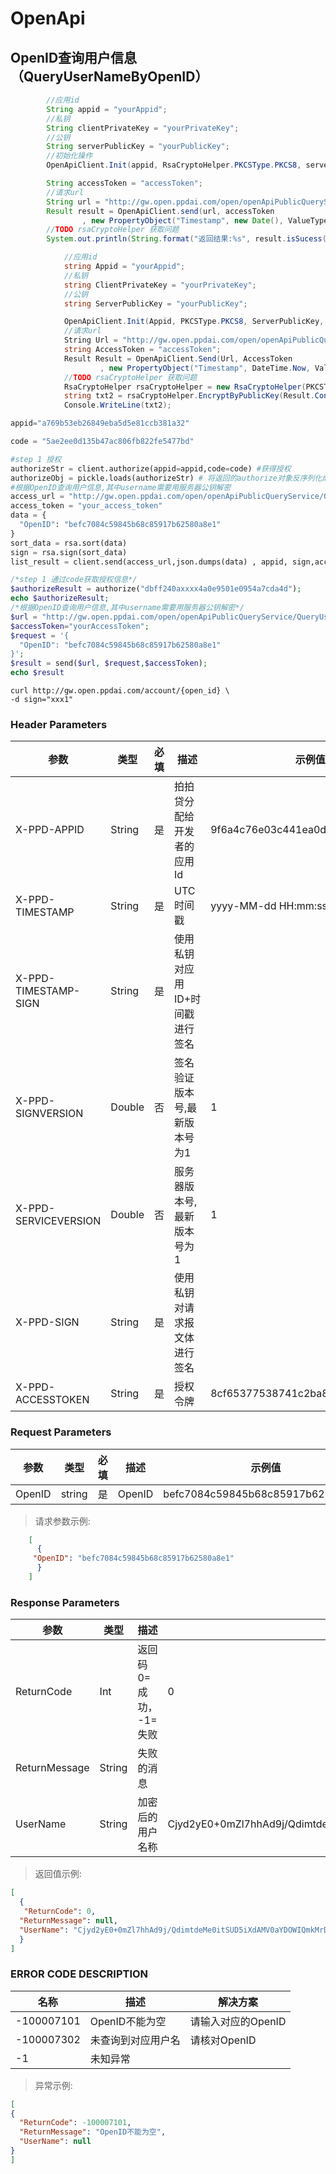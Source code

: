 # OpenApi

## OpenID查询用户信息 （QueryUserNameByOpenID）

```java
        //应用id
        String appid = "yourAppid";
        //私钥
        String clientPrivateKey = "yourPrivateKey";
        //公钥
        String serverPublicKey = "yourPublicKey";
        //初始化操作
        OpenApiClient.Init(appid, RsaCryptoHelper.PKCSType.PKCS8, serverPublicKey, clientPrivateKey);

        String accessToken = "accessToken";
        //请求url
        String url = "http://gw.open.ppdai.com/open/openApiPublicQueryService/QueryUserNameByOpenID";
        Result result = OpenApiClient.send(url, accessToken
                , new PropertyObject("Timestamp", new Date(), ValueTypeEnum.DateTime));
        //TODO rsaCryptoHelper 获取问题
        System.out.println(String.format("返回结果:%s", result.isSucess() ? OpenApiClient.getRsaCryptoHelper().decryptByPrivateKey(result.getContext()) : result.getErrorMessage()));
```

```csharp
            //应用id
            string Appid = "yourAppid";
            //私钥
            string ClientPrivateKey = "yourPrivateKey";
            //公钥
            string ServerPublicKey = "yourPublicKey";

            OpenApiClient.Init(Appid, PKCSType.PKCS8, ServerPublicKey, ClientPrivateKey);
            //请求url
            String Url = "http://gw.open.ppdai.com/open/openApiPublicQueryService/QueryUserNameByOpenID";
            string AccessToken = "accessToken";
            Result Result = OpenApiClient.Send(Url, AccessToken
                    , new PropertyObject("Timestamp", DateTime.Now, ValueTypeEnum.DateTime));
            //TODO rsaCryptoHelper 获取问题
            RsaCryptoHelper rsaCryptoHelper = new RsaCryptoHelper(PKCSType.PKCS8, ServerPublicKey, ClientPrivateKey);
            string txt2 = rsaCryptoHelper.EncryptByPublicKey(Result.Context);
            Console.WriteLine(txt2);
```

```python
appid="a769b53eb26849eba5d5e81ccb381a32"

code = "5ae2ee0d135b47ac806fb822fe5477bd"

#step 1 授权
authorizeStr = client.authorize(appid=appid,code=code) #获得授权
authorizeObj = pickle.loads(authorizeStr) # 将返回的authorize对象反序列化成对象，成功得到 OpenID、AccessToken、RefreshToken、ExpiresIn
#根据OpenID查询用户信息,其中username需要用服务器公钥解密
access_url = "http://gw.open.ppdai.com/open/openApiPublicQueryService/QueryUserNameByOpenID"
access_token = "your_access_token"
data = {
  "OpenID": "befc7084c59845b68c85917b62580a8e1"
}
sort_data = rsa.sort(data)
sign = rsa.sign(sort_data)
list_result = client.send(access_url,json.dumps(data) , appid, sign,access_token)

```

```php
/*step 1 通过code获取授权信息*/
$authorizeResult = authorize("dbff240axxxx4a0e9501e0954a7cda4d");
echo $authorizeResult;
/*根据OpenID查询用户信息,其中username需要用服务器公钥解密*/
$url = "http://gw.open.ppdai.com/open/openApiPublicQueryService/QueryUserNameByOpenID";
$accessToken="yourAccessToken";
$request = '{
  "OpenID": "befc7084c59845b68c85917b62580a8e1"
}';
$result = send($url, $request,$accessToken);
echo $result
```

```shell
curl http://gw.open.ppdai.com/account/{open_id} \
-d sign="xxx1"
```
### Header Parameters

参数 | 类型 | 必填 | 描述| 示例值
--------- | ------- | -----------|---------|-------
X-PPD-APPID|	String|	是	|拍拍贷分配给开发者的应用Id	|9f6a4c76e03c441ea0d3b8ff238311a0
X-PPD-TIMESTAMP	|String|	是|	UTC时间戳	|yyyy-MM-dd HH:mm:ss
X-PPD-TIMESTAMP-SIGN	|String	|是	|使用私钥对应用ID+时间戳进行签名|
X-PPD-SIGNVERSION|	Double|	否|	签名验证版本号,最新版本号为1	|1
X-PPD-SERVICEVERSION	|Double|	否|	服务器版本号,最新版本号为1|	1
X-PPD-SIGN	|String	|是	|使用私钥对请求报文体进行签名|
X-PPD-ACCESSTOKEN|	String|	是|	授权令牌	|8cf65377538741c2ba8add2615a22299

### Request Parameters

参数 | 类型 | 必填 | 描述| 示例值
--------- | ------- | -----------|---------|-------
OpenID|	string|	是	|OpenID	|befc7084c59845b68c85917b62580a8e1

> 请求参数示例:

```json
    [
      {
     "OpenID": "befc7084c59845b68c85917b62580a8e1"
      }
    ]
```

### Response Parameters
参数 | 类型 | 描述| 示例值
--------- |  -----------|---------|-------
ReturnCode	|Int|	返回码 0=成功， -1=失败	|0
ReturnMessage	|String|	失败的消息	|
UserName	|String	|加密后的用户名称|	Cjyd2yE0+0mZl7hhAd9j/QdimtdeMH0itSQmkMrDxlLSeLwouRjsPL9jGXcXZ/PmFG6aEHa38m

> 返回值示例:

```json
[
  {
   "ReturnCode": 0,
  "ReturnMessage": null,
  "UserName": "Cjyd2yE0+0mZl7hhAd9j/QdimtdeMe0itSUD5iXdAMV0aYDOWIQmkMrDxlLSeLwouRjsPL9jGXc/zPAjoEmBuVhydSXCWwdLazW9tXwXZ/yfA86L2VcQMjaFSJo7b9We/VCbgfxL5salq8QsO29LMb0+kErZzPmFG6aEHa38mrY="
  }
]
```

### ERROR CODE DESCRIPTION
名称|	描述|	解决方案
--------- | ------- | -----------
-100007101	|OpenID不能为空	|请输入对应的OpenID
-100007302	|未查询到对应用户名|	请核对OpenID
-1	|未知异常|

> 异常示例:

```json
[
{
  "ReturnCode": -100007101,
  "ReturnMessage": "OpenID不能为空",
  "UserName": null
}
]
```

